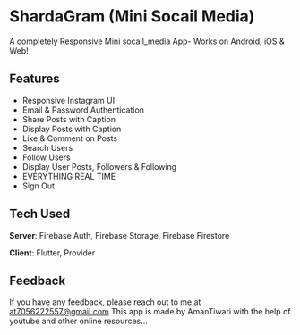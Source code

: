 # ShardaGram (Mini Socail Media)

A completely Responsive Mini socail_media App- Works on Android, iOS & Web! 

## Features
- Responsive Instagram UI
- Email & Password Authentication
- Share Posts with Caption
- Display Posts with Caption
- Like & Comment on Posts
- Search Users
- Follow Users
- Display User Posts, Followers & Following
- EVERYTHING REAL TIME
- Sign Out


## Tech Used
**Server**: Firebase Auth, Firebase Storage, Firebase Firestore

**Client**: Flutter, Provider
    
## Feedback

If you have any feedback, please reach out to me at at7056222557@gmail.com
This app is made by AmanTiwari with the help of youtube and other online resources...

